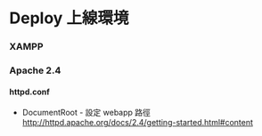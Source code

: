 # Deploy 上線環境

### XAMPP

### Apache 2.4
#### httpd.conf
- DocumentRoot - 設定 webapp 路徑  
  http://httpd.apache.org/docs/2.4/getting-started.html#content
